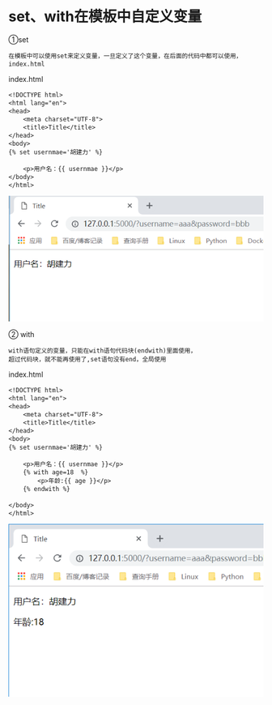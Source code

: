 # set、with在模板中自定义变量
 ①set
``` 
在模板中可以使用set来定义变量，一旦定义了这个变量，在后面的代码中都可以使用，index.html
```

index.html

``` 
<!DOCTYPE html>
<html lang="en">
<head>
    <meta charset="UTF-8">
    <title>Title</title>
</head>
<body>
{% set usernmae='胡建力' %}

    <p>用户名：{{ usernmae }}</p>
</body>
</html>
```
![](../../../_static/flask7.png)

② with
``` 
with语句定义的变量，只能在with语句代码块(endwith)里面使用，
超过代码块，就不能再使用了,set语句没有end，全局使用
```
index.html
```
<!DOCTYPE html>
<html lang="en">
<head>
    <meta charset="UTF-8">
    <title>Title</title>
</head>
<body>
{% set usernmae='胡建力' %}

    <p>用户名：{{ usernmae }}</p>
    {% with age=18  %}
        <p>年龄:{{ age }}</p>
    {% endwith %}

</body>
</html>
```
![](../../../_static/flask8.png)
